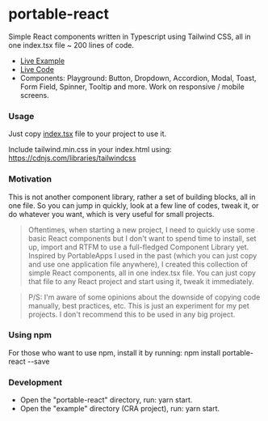 # portable-react

Simple React components written in Typescript using Tailwind CSS, all in one index.tsx file ~ 200 lines of code.

- [Live Example](https://portable-react-example.vercel.app/)
- [Live Code](https://stackblitz.com/edit/portable-react-example?file=index.tsx)
- Components: Playground: Button, Dropdown, Accordion, Modal, Toast, Form Field, Spinner, Tooltip and more. Work on responsive / mobile screens.

### Usage

Just copy [index.tsx](./portable-react/src/index.tsx) file to your project to use it.

Include tailwind.min.css in your index.html using: https://cdnjs.com/libraries/tailwindcss

### Motivation

This is not another component library, rather a set of building blocks, all in one file. So you can jump in quickly, look at a few line of codes, tweak it, or do whatever you want, which is very useful for small projects.

> Oftentimes, when starting a new project, I need to quickly use some basic React components but I don't want to spend time to install, set up, import and RTFM to use a full-fledged Component Library yet. Inspired by PortableApps I used in the past (which you can just copy and use one application file anywhere), I created this collection of simple React components, all in one index.tsx file. You can just copy that file to any React project and start using it, tweak it immediately.

> P/S: I'm aware of some opinions about the downside of copying code manually, best practices, etc. This is just an experiment for my pet projects. I don't recommend this to be used in any big project. 

### Using npm

For those who want to use npm, install it by running: npm install portable-react --save

### Development

- Open the "portable-react" directory, run: yarn start.
- Open the "example" directory (CRA project), run: yarn start.